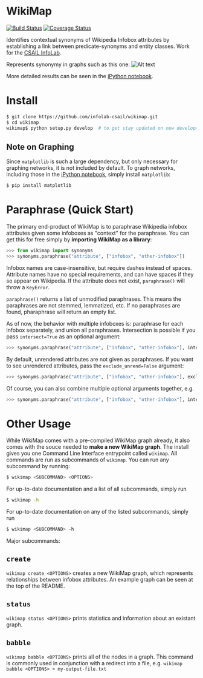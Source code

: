 # WikiMap
[![Build Status](https://travis-ci.org/infolab-csail/wikimap.svg?branch=master)](https://travis-ci.org/infolab-csail/wikimap)
[![Coverage Status](https://coveralls.io/repos/infolab-csail/wikimap/badge.svg?branch=master&service=github)](https://coveralls.io/github/infolab-csail/wikimap?branch=master)

Identifies contextual synonyms of Wikipedia Infobox attributes by establishing a link between predicate-synonyms and entity classes. Work for the [CSAIL InfoLab](http://groups.csail.mit.edu/infolab/).

Represents synonymy in graphs such as this one:
![Alt text](/../master/images/keyPeople35.png?raw=true "Example Graph")

More detailed results can be seen in the [iPython notebook](/../master/WikiMap%20Analysis.ipynb).

# Install
```Bash 
$ git clone https://github.com/infolab-csail/wikimap.git
$ cd wikimap
wikimap$ python setup.py develop  # to get stay updated on new developments
```
## Note on Graphing
Since `matplotlib` is such a large dependency, but only necessary for graphing networks, it is not included by default. To graph networks, including those in the [iPython notebook](/../master/WikiMap%20Analysis.ipynb), simply install `matplotlib`:
```Bash
$ pip install matplotlib
```

# Paraphrase (Quick Start)
The primary end-product of WikiMap is to paraphrase Wikipedia infobox attributes given some infoboxes as "context" for the paraphrase. You can get this for free simply by **importing WikiMap as a library**:
```Python
>>> from wikimap import synonyms
>>> synonyms.paraphrase("attribute", ["infobox", "other-infobox"])
```
Infobox names are case-insensitive, but require dashes instead of spaces. Attribute names have no special requirements, and can have spaces if they so appear on Wikipedia. If the attribute does not exist, `paraphrase()` will throw a `KeyError`. 

`paraphrase()` returns a list of unmodified paraphrases. This means the paraphrases are not stemmed, lemmatized, etc. If no paraphrases are found, pharaphrase will return an empty list.

As of now, the behavior with multiple infoboxes is: paraphrase for each infobox separately, and union all paraphrases. Intersection is possible if you pass `intersect=True` as an optional argument:
```Python
>>> synonyms.paraphrase("attribute", ["infobox", "other-infobox"], intersect=True)
```
By default, unrendered attributes are not given as paraphrases. If you want to see unrendered attributes, pass the `exclude_unrend=False` argument:
```Python
>>> synonyms.paraphrase("attribute", ["infobox", "other-infobox"], exclude_unrend=False)
```
Of course, you can also combine multiple optional arguments together, e.g. 
```Python
>>> synonyms.paraphrase("attribute", ["infobox", "other-infobox"], intersect=True, exclude_unrend=False)
```

# Other Usage
While WikiMap comes with a pre-compiled WikiMap graph already, it also comes with the souce needed to **make a new WikiMap graph**. The install gives you one Command Line Interface entrypoint called `wikimap`. All commands are run as subcommands of `wikimap`. You can run any subcommand by running:
```Bash
$ wikimap <SUBCOMMAND> <OPTIONS>
```
For up-to-date documentation and a list of all subcommands, simply run
```Bash
$ wikimap -h
```

For up-to-date documentation on any of the listed subcommands, simply run
```Bash
$ wikimap <SUBCOMMAND> -h
```

Major subcommands:
## `create`
`wikimap create <OPTIONS>` creates a new WikiMap graph, which represents relationships between infobox attributes. An example graph can be seen at the top of the README. 

## `status`
`wikimap status <OPTIONS>` prints statistics and information about an existant graph.

## `babble`
`wikimap babble <OPTIONS>` prints all of the nodes in a graph. This command is commonly used in conjunction with a redirect into a file, e.g. `wikimap babble <OPTIONS> > my-output-file.txt`
